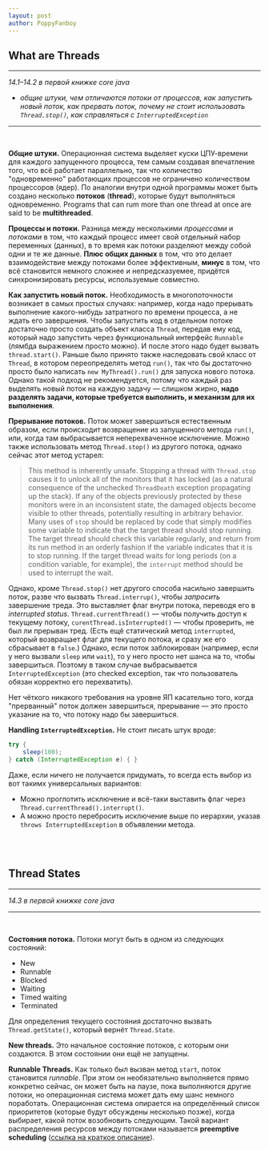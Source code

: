 ```yaml
---
layout: post
author: PoppyFanboy
---
```


## What are Threads

----

*14.1–14.2 в первой книжке core java*

* *общие штуки, чем отличаются потоки от процессов, как запустить новый поток, как прервать поток, почему не стоит использовать `Thread.stop()`, как справляться с `InterruptedException`*

----

<br>

**Общие штуки.** Операционная система выделяет куски ЦПУ-времени для каждого запущенного процесса, тем самым создавая впечатление того, что всё работает параллельно, так что количество "одновременно" работающих процессов не ограничено количеством процессоров (ядер). По аналогии внутри одной программы может быть создано несколько **потоков** (**thread**), которые будут выполняться одновременно. Programs that can rum more than one thread at once are said to be **multithreaded**.

**Процессы и потоки.** Разница между несколькими *процессами* и *потоками* в том, что каждый процесс имеет свой отдельный набор переменных (данных), в то время как потоки разделяют между собой одни и те же данные. **Плюс общих данных** в том, что это делает взаимодействие между потоками более эффективным, **минус** в том, что всё становится немного сложнее и непредсказуемее, придётся синхронизировать ресурсы, используемые совместно.

**Как запустить новый поток.** Необходимость в многопоточности возникает в самых простых случаях: например, когда надо прерывать выполнение какого-нибудь затратного по времени процесса, а не ждать его завершения. Чтобы запустить код в отдельном потоке достаточно просто создать объект класса `Thread`, передав ему код, который надо запустить через функциональный интерфейс `Runnable` (лямбда выражением просто можно). И после этого надо будет вызвать `thread.start()`. Раньше было принято также наследовать свой класс от `Thread`, в котором переопределять метод `run()`, так что бы достаточно просто было написать `new MyThread().run()` для запуска нового потока. Однако такой подход не рекомендуется, потому что каждый раз выделять новый поток на каждую задачу — слишком жирно, **надо разделять задачи, которые требуется выполнить, и механизм для их выполнения**.

**Прерывание потоков.** Поток может завершиться естественным образом, если происходит возвращение из запущенного метода `run()`, или, когда там выбрасывается неперехваченное исключение. Можно также использовать метод `Thread.stop()` из другого потока, однако сейчас этот метод устарел:

> This method is inherently unsafe. Stopping a thread with `Thread.stop` causes it to unlock all of the monitors that it has locked (as a natural consequence of the unchecked `ThreadDeath` exception propagating up the stack).  If any of the objects previously protected by these monitors were in an inconsistent state, the damaged objects become visible to other threads, potentially resulting in arbitrary behavior. Many uses of `stop` should be replaced by code that simply modifies some variable to indicate that the target thread should stop running. The target thread should check this variable regularly, and return from its run method in an orderly fashion if the variable indicates that it is to stop running. If the target thread waits for long periods (on a condition variable,       for example), the `interrupt` method should be used to interrupt the wait.

Однако, кроме `Thread.stop()` нет другого способа насильно завершить поток, разве что вызвать `Thread.interrup()`, чтобы *запросить* завершение треда. Это выставляет флаг внутри потока, переводя его в *interrupted status*. `Thread.currentThread()` — чтобы получить доступ к текущему потоку, `curentThread.isInterrupted()` — чтобы проверить, не был ли прерыван тред. (Есть ещё статический метод `interrupted`, который возвращает флаг для текущего потока, и сразу же его сбрасывает в `false`.) Однако, если поток заблокирован (например, если у него вызвали `sleep` или `wait`), то у него просто нет шанса на то, чтобы завершиться. Поэтому в таком случае выбрасывается `InterruptedException` (это checked exception, так что пользователь обязан корректно его перехватить).

Нет чёткого никакого требования на уровне ЯП касательно того, когда  "прерванный" поток должен завершиться, прерывание — это просто указание на то, что потоку надо бы завершиться. 

**Handling `InterruptedException`.** Не стоит писать штук вроде:

```java
try {
    sleep(100);
} catch (InterruptedException e) { }
```

Даже, если ничего не получается придумать, то всегда есть выбор из вот такимх универсальных вариантов:

- Можно проглотить исключение и всё-таки выставить флаг через `Thread.currentThread().interrupt()`.
- А можно просто перебросить исключение выше по иерархии, указав `throws InterruptedException` в объявлении метода.

<br>

<br>

## Thread States

----

*14.3 в первой книжке core java*

----

<br>

**Состояния потока.** Потоки могут быть в одном из следующих состояний:

- New
- Runnable
- Blocked
- Waiting
- Timed waiting
- Terminated

Для определения текущего состояния достаточно вызвать `Thread.getState()`, который вернёт `Thread.State`.

**New threads.** Это начальное состояние потоков, с которым они создаются. В этом состоянии они ещё не запущены.

**Runnable Threads.** Как только был вызван метод `start`, поток становится *runnable*. При этом он необязательно выполняется прямо конкретно сейчас, он может быть на паузе, пока выполняются другие потоки, но операционная система может дать ему шанс немного поработать. Операционная система опирается на определённый список приоритетов (которые будут обсуждены несколько позже), когда выбирает, какой поток возобновить следующим. Такой вариант распределения ресурсов между потоками называется **preemptive scheduling** ([ссылка на краткое описание](https://www.geeksforgeeks.org/preemptive-and-non-preemptive-scheduling/)).

